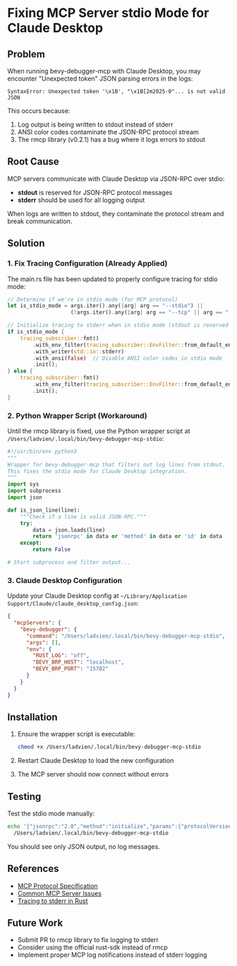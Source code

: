 # Fixing MCP Server stdio Mode for Claude Desktop

## Problem

When running bevy-debugger-mcp with Claude Desktop, you may encounter "Unexpected token" JSON parsing errors in the logs:

```
SyntaxError: Unexpected token '\x1B', "\x1B[2m2025-0"... is not valid JSON
```

This occurs because:
1. Log output is being written to stdout instead of stderr
2. ANSI color codes contaminate the JSON-RPC protocol stream
3. The rmcp library (v0.2.1) has a bug where it logs errors to stdout

## Root Cause

MCP servers communicate with Claude Desktop via JSON-RPC over stdio:
- **stdout** is reserved for JSON-RPC protocol messages
- **stderr** should be used for all logging output

When logs are written to stdout, they contaminate the protocol stream and break communication.

## Solution

### 1. Fix Tracing Configuration (Already Applied)

The main.rs file has been updated to properly configure tracing for stdio mode:

```rust
// Determine if we're in stdio mode (for MCP protocol)
let is_stdio_mode = args.iter().any(|arg| arg == "--stdio") || 
                    (!args.iter().any(|arg| arg == "--tcp" || arg == "--server") && !std::io::stdout().is_terminal());

// Initialize tracing to stderr when in stdio mode (stdout is reserved for MCP protocol)
if is_stdio_mode {
    tracing_subscriber::fmt()
        .with_env_filter(tracing_subscriber::EnvFilter::from_default_env())
        .with_writer(std::io::stderr)
        .with_ansi(false)  // Disable ANSI color codes in stdio mode
        .init();
} else {
    tracing_subscriber::fmt()
        .with_env_filter(tracing_subscriber::EnvFilter::from_default_env())
        .init();
}
```

### 2. Python Wrapper Script (Workaround)

Until the rmcp library is fixed, use the Python wrapper script at `/Users/ladvien/.local/bin/bevy-debugger-mcp-stdio`:

```python
#!/usr/bin/env python3
"""
Wrapper for bevy-debugger-mcp that filters out log lines from stdout.
This fixes the stdio mode for Claude Desktop integration.
"""
import sys
import subprocess
import json

def is_json_line(line):
    """Check if a line is valid JSON-RPC."""
    try:
        data = json.loads(line)
        return 'jsonrpc' in data or 'method' in data or 'id' in data
    except:
        return False

# Start subprocess and filter output...
```

### 3. Claude Desktop Configuration

Update your Claude Desktop config at `~/Library/Application Support/Claude/claude_desktop_config.json`:

```json
{
  "mcpServers": {
    "bevy-debugger": {
      "command": "/Users/ladvien/.local/bin/bevy-debugger-mcp-stdio",
      "args": [],
      "env": {
        "RUST_LOG": "off",
        "BEVY_BRP_HOST": "localhost",
        "BEVY_BRP_PORT": "15702"
      }
    }
  }
}
```

## Installation

1. Ensure the wrapper script is executable:
   ```bash
   chmod +x /Users/ladvien/.local/bin/bevy-debugger-mcp-stdio
   ```

2. Restart Claude Desktop to load the new configuration

3. The MCP server should now connect without errors

## Testing

Test the stdio mode manually:
```bash
echo '{"jsonrpc":"2.0","method":"initialize","params":{"protocolVersion":"2024-11-05","capabilities":{}},"id":1}' | \
  /Users/ladvien/.local/bin/bevy-debugger-mcp-stdio
```

You should see only JSON output, no log messages.

## References

- [MCP Protocol Specification](https://modelcontextprotocol.io/docs)
- [Common MCP Server Issues](https://github.com/modelcontextprotocol/servers/issues/516)
- [Tracing to stderr in Rust](https://docs.rs/tracing-subscriber/latest/tracing_subscriber/fmt/trait.MakeWriter.html)

## Future Work

- Submit PR to rmcp library to fix logging to stderr
- Consider using the official rust-sdk instead of rmcp
- Implement proper MCP log notifications instead of stderr logging